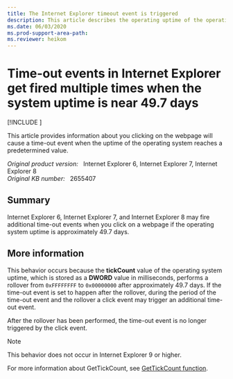 ```yaml
---
title: The Internet Explorer timeout event is triggered
description: This article describes the operating uptime of the operating system exceeding the tickCount value, a time-out event will be triggered.
ms.date: 06/03/2020
ms.prod-support-area-path: 
ms.reviewer: heikom
---
```

# Time-out events in Internet Explorer get fired multiple times when the system uptime is near 49.7 days

[!INCLUDE [](../includes/browsers-important.md)]

This article provides information about you clicking on the webpage will cause a time-out event when the uptime of the operating system reaches a predetermined value.

_Original product version:_ &nbsp; Internet Explorer 6, Internet Explorer 7, Internet Explorer 8  
_Original KB number:_ &nbsp; 2655407

## Summary

Internet Explorer 6, Internet Explorer 7, and Internet Explorer 8 may fire additional time-out events when you click on a webpage if the operating system uptime is approximately 49.7 days.

## More information

This behavior occurs because the **tickCount** value of the operating system uptime, which is stored as a **DWORD** value in milliseconds, performs a rollover from `0xFFFFFFFF` to `0x00000000` after approximately 49.7 days. If the time-out event is set to happen after the rollover, during the period of the time-out event and the rollover a click event may trigger an additional time-out event.

After the rollover has been performed, the time-out event is no longer triggered by the click event.

> [!NOTE]
> This behavior does not occur in Internet Explorer 9 or higher.

For more information about GetTickCount, see [GetTickCount function](/windows/win32/api/sysinfoapi/nf-sysinfoapi-gettickcount).
